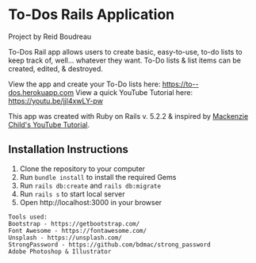 # To-Dos Rails Application
Project by Reid Boudreau

To-Dos Rail app allows users to create basic, easy-to-use, to-do lists to keep track of, well... whatever they want.  To-Do lists & list items can be created, edited, & destroyed.

View the app and create your To-Do lists here: https://to--dos.herokuapp.com
View a quick YouTube Tutorial here: https://youtu.be/jjl4xwLY-pw

This app was created with Ruby on Rails v. 5.2.2 & inspired by [Mackenzie Child's YouTube Tutorial](https://youtu.be/fd1Vn-Wvy2w).

Installation Instructions
-------------------------------------

1. Clone the repository to your computer
2. Run ```bundle install``` to install the required Gems
3. Run ```rails db:create``` and ```rails db:migrate```
4. Run ```rails s``` to start local server
5. Open http://localhost:3000 in your browser

```
Tools used:
Bootstrap - https://getbootstrap.com/
Font Awesome - https://fontawesome.com/
Unsplash - https://unsplash.com/
StrongPassword - https://github.com/bdmac/strong_password
Adobe Photoshop & Illustrator
```
